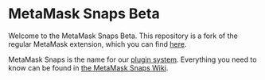 # MetaMask Snaps Beta

Welcome to the MetaMask Snaps Beta. This repository is a fork of the regular MetaMask extension, which you can find [here](https://github.com/MetaMask/metamask-extension/).

MetaMask Snaps is the name for our [plugin system](https://medium.com/metamask/introducing-the-next-evolution-of-the-web3-wallet-4abdf801a4ee). Everything you need to know can be found in [the MetaMask Snaps Wiki](https://github.com/MetaMask/metamask-snaps-beta/wiki).
